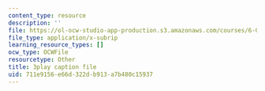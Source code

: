 ```yaml
---
content_type: resource
description: ''
file: https://ol-ocw-studio-app-production.s3.amazonaws.com/courses/6-042j-mathematics-for-computer-science-spring-2015/711e9156e66d322db913a7b480c15937_Penh4mv5gAg.srt
file_type: application/x-subrip
learning_resource_types: []
ocw_type: OCWFile
resourcetype: Other
title: 3play caption file
uid: 711e9156-e66d-322d-b913-a7b480c15937
---
```

